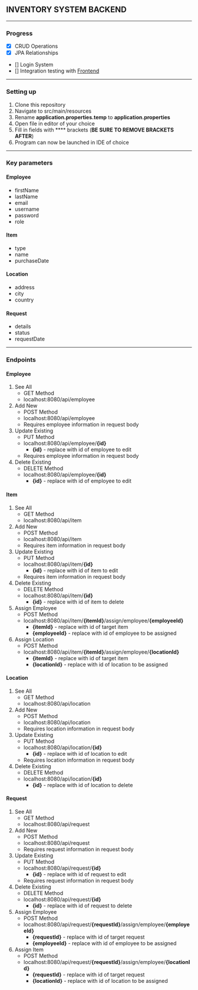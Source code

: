 ## INVENTORY SYSTEM BACKEND

***

### Progress
- [x] CRUD Operations
- [x] JPA Relationships
- [] Login System
- [] Integration testing with [Frontend](https://github.com/Mac-Peralta/inventory-react-ui)

***  

### Setting up
1. Clone this repository
2. Navigate to src/main/resources
3. Rename **application.properties.temp** to **application.properties**
4. Open file in editor of your choice
5. Fill in fields with **** brackets (**BE SURE TO REMOVE BRACKETS AFTER**)
6. Program can now be launched in IDE of choice

***

### Key parameters

#### Employee
* firstName
* lastName
* email
* username
* password
* role

#### Item
* type
* name
* purchaseDate

#### Location
* address
* city
* country

#### Request
* details
* status
* requestDate

***

### Endpoints 

#### Employee
1. See All
    * GET Method
    * localhost:8080/api/employee
2. Add New
    * POST Method
    * localhost:8080/api/employee
    * Requires employee information in request body
3. Update Existing
    * PUT Method
    * localhost:8080/api/employee/**{id}**
        * **{id}** - replace with id of employee to edit
    * Requires employee information in request body
4. Delete Existing
    * DELETE Method
    * localhost:8080/api/employee/**{id}**
        * **{id}** - replace with id of employee to edit

#### Item
1. See All
    * GET Method
    * localhost:8080/api/item
2. Add New
    * POST Method
    * localhost:8080/api/item
    * Requires item information in request body
3. Update Existing
    * PUT Method
    * localhost:8080/api/item/**{id}**
        * **{id}** - replace with id of item to edit
    * Requires item information in request body
4. Delete Existing
    * DELETE Method
    * localhost:8080/api/item/**{id}**
        * **{id}** - replace with id of item to delete
5. Assign Employee
    * POST Method
    * localhost:8080/api/item/**{itemId}**/assign/employee/**{employeeId}**
        * **{itemId}** - replace with id of target item
        * **{employeeId}** - replace with id of employee to be assigned
6. Assign Location
    * POST Method
    * localhost:8080/api/item/**{itemId}**/assign/employee/**{locationId}**
        * **{itemId}** - replace with id of target item
        * **{locationId}** - replace with id of location to be assigned

#### Location
1. See All
    * GET Method
    * localhost:8080/api/location
2. Add New
    * POST Method
    * localhost:8080/api/location
    * Requires location information in request body
3. Update Existing
    * PUT Method
    * localhost:8080/api/location/**{id}**
        * **{id}** - replace with id of location to edit
    * Requires location information in request body
4. Delete Existing
    * DELETE Method
    * localhost:8080/api/location/**{id}**
        * **{id}** - replace with id of location to delete

#### Request
1. See All
    * GET Method
    * localhost:8080/api/request
2. Add New
    * POST Method
    * localhost:8080/api/request
    * Requires request information in request body
3. Update Existing
    * PUT Method
    * localhost:8080/api/request/**{id}**
        * **{id}** - replace with id of request to edit
    * Requires request information in request body
4. Delete Existing
    * DELETE Method
    * localhost:8080/api/request/**{id}**
        * **{id}** - replace with id of request to delete
5. Assign Employee
    * POST Method
    * localhost:8080/api/request/**{requestId}**/assign/employee/**{employeeId}**
        * **{requestId}** - replace with id of target request
        * **{employeeId}** - replace with id of employee to be assigned
6. Assign Item
    * POST Method
    * localhost:8080/api/request/**{requestId}**/assign/employee/**{locationId}**
        * **{requestId}** - replace with id of target request
        * **{locationId}** - replace with id of location to be assigned